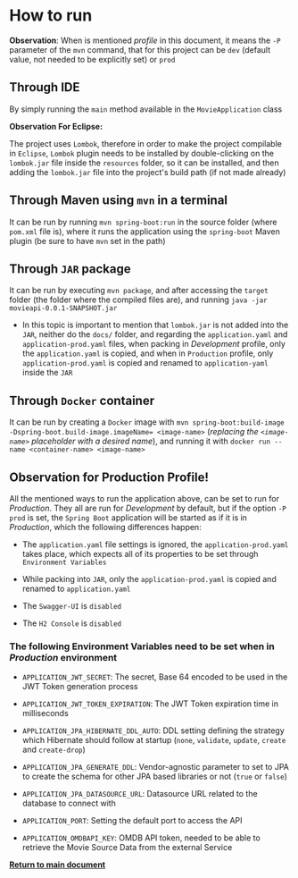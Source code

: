 # How to run

**Observation**: When is mentioned *profile* in this document, it means the `-P` parameter of the `mvn` command, that
for this project can be `dev` (default value, not needed to be explicitly set) or `prod`

## Through IDE
By simply running the `main` method available in the
`MovieApplication` class

**Observation For Eclipse:**

The project uses `Lombok`, therefore in order to make the project compilable in `Eclipse`, `Lombok` plugin needs to be
installed by double-clicking on the `lombok.jar` file inside the `resources` folder, so it can be installed, and then
adding the `lombok.jar` file into the project's build path (if not made already)

## Through Maven using `mvn` in a terminal
It can be run by running `mvn spring-boot:run` in the source folder (where `pom.xml` file is), where it runs the
application using the `spring-boot` Maven plugin (be sure to have `mvn` set in the path)

## Through `JAR` package
It can be run by executing `mvn package`, and after accessing the `target` folder (the folder where the compiled files
are), and running `java -jar movieapi-0.0.1-SNAPSHOT.jar`

* In this topic is important to mention that `lombok.jar` is not added into the `JAR`, neither do the `docs/` folder,
and regarding the `application.yaml` and `application-prod.yaml` files, when packing in _Development_ profile, only the
`application.yaml` is copied, and when in `Production` profile, only `application-prod.yaml` is copied and renamed to
`application-yaml` inside the `JAR`

## Through `Docker` container
It can be run by creating a `Docker` image with `mvn spring-boot:build-image -Dspring-boot.build-image.imageName=
<image-name>` (*replacing the `<image-name>` placeholder with a desired name*), and running it with `docker run --name
<container-name> <image-name>`

## Observation for Production Profile!

All the mentioned ways to run the application above, can be set to run for _Production_. They all are run for
_Development_ by default, but if the option `-P prod` is set, the `Spring Boot` application will be started as if it is
in _Production_, which the following differences happen:

* The `application.yaml` file settings is ignored, the `application-prod.yaml` takes place, which expects all of its
properties to be set through `Environment Variables`

* While packing into `JAR`, only the `application-prod.yaml` is copied and renamed to `application.yaml`

* The `Swagger-UI` is `disabled`

* The `H2 Console` is `disabled`

### The following Environment Variables need to be set when in _Production_ environment

* `APPLICATION_JWT_SECRET`: The secret, Base 64 encoded to be used in the JWT Token generation process

* `APPLICATION_JWT_TOKEN_EXPIRATION`: The JWT Token expiration time in milliseconds

* `APPLICATION_JPA_HIBERNATE_DDL_AUTO`: DDL setting defining the strategy which Hibernate should follow at startup
(`none`, `validate`, `update`, `create` and `create-drop`)

* `APPLICATION_JPA_GENERATE_DDL`: Vendor-agnostic parameter to set to JPA to create the schema for other JPA based
libraries or not (`true` or `false`)

* `APPLICATION_JPA_DATASOURCE_URL`: Datasource URL related to the database to connect with

* `APPLICATION_PORT`: Setting the default port to access the API

* `APPLICATION_OMDBAPI_KEY`: OMDB API token, needed to be able to retrieve the Movie Source Data from the external Service

[**Return to main document**](https://github.com/daniel-chiuratto-seabra/movieapi)